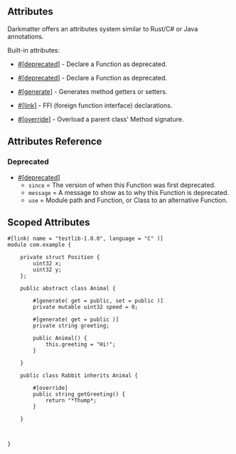 ## Attributes

Darkmatter offers an attributes system similar to Rust/C# or Java annotations.

Built-in attributes:

- [#[deprecated]](#deprecated) - Declare a Function as deprecated.

- [#[deprecated]](#deprecated) - Declare a Function as deprecated.
- [#[generate]](#generate) - Generates method getters or setters.
- [#[link]](#link) - FFI (foreign function interface) declarations.
- [#[override]](#override) - Overload a parent class' Method signature.


## Attributes Reference

### Deprecated

- [#[deprecated]](#deprecated)
  - `since` = The version of when this Function was first deprecated.
  - `message` = A message to show as to why this Function is deprecated.
  - `use` = Module path and Function, or Class to an alternative Function.



## Scoped Attributes

```dm
#[link( name = "testlib-1.0.0", language = "C" )]
module com.example {

    private struct Position {
        uint32 x;
        uint32 y;
    };

    public abstract class Animal {

        #[generate( get = public, set = public )]
        private mutable uint32 speed = 0;

        #[generate( get = public )]
        private string greeting;

        public Animal() {
            this.greeting = "Hi!";
        }

    }

    public class Rabbit inherits Animal {

        #[override]
        public string getGreeting() {
            return "*Thump*;
        }

    }



}
```
